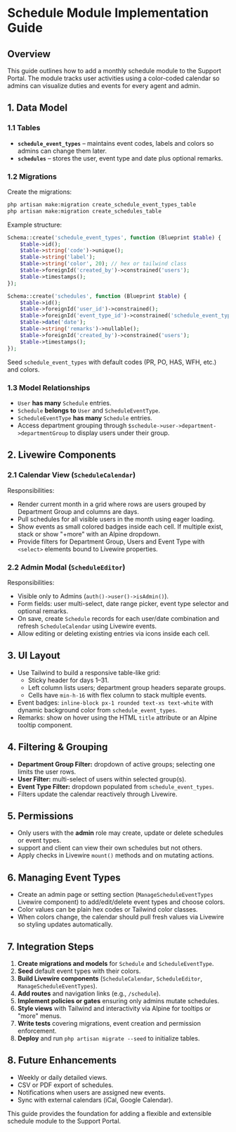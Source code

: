 # Schedule Module Implementation Guide

## Overview
This guide outlines how to add a monthly schedule module to the Support Portal. The module tracks user activities using a color-coded calendar so admins can visualize duties and events for every agent and admin.

## 1. Data Model
### 1.1 Tables
- **`schedule_event_types`** – maintains event codes, labels and colors so admins can change them later.
- **`schedules`** – stores the user, event type and date plus optional remarks.

### 1.2 Migrations
Create the migrations:
```bash
php artisan make:migration create_schedule_event_types_table
php artisan make:migration create_schedules_table
```
Example structure:
```php
Schema::create('schedule_event_types', function (Blueprint $table) {
    $table->id();
    $table->string('code')->unique();
    $table->string('label');
    $table->string('color', 20); // hex or tailwind class
    $table->foreignId('created_by')->constrained('users');
    $table->timestamps();
});

Schema::create('schedules', function (Blueprint $table) {
    $table->id();
    $table->foreignId('user_id')->constrained();
    $table->foreignId('event_type_id')->constrained('schedule_event_types');
    $table->date('date');
    $table->string('remarks')->nullable();
    $table->foreignId('created_by')->constrained('users');
    $table->timestamps();
});
```
Seed `schedule_event_types` with default codes (PR, PO, HAS, WFH, etc.) and colors.

### 1.3 Model Relationships
- `User` **has many** `Schedule` entries.
- `Schedule` **belongs to** `User` and `ScheduleEventType`.
- `ScheduleEventType` **has many** `Schedule` entries.
- Access department grouping through `$schedule->user->department->departmentGroup` to display users under their group.

## 2. Livewire Components
### 2.1 Calendar View (`ScheduleCalendar`)
Responsibilities:
- Render current month in a grid where rows are users grouped by Department Group and columns are days.
- Pull schedules for all visible users in the month using eager loading.
- Show events as small colored badges inside each cell. If multiple exist, stack or show "+more" with an Alpine dropdown.
- Provide filters for Department Group, Users and Event Type with `<select>` elements bound to Livewire properties.

### 2.2 Admin Modal (`ScheduleEditor`)
Responsibilities:
- Visible only to Admins (`auth()->user()->isAdmin()`).
- Form fields: user multi-select, date range picker, event type selector and optional remarks.
- On save, create `Schedule` records for each user/date combination and refresh `ScheduleCalendar` using Livewire events.
- Allow editing or deleting existing entries via icons inside each cell.

## 3. UI Layout
- Use Tailwind to build a responsive table-like grid:
  - Sticky header for days 1–31.
  - Left column lists users; department group headers separate groups.
  - Cells have `min-h-16` with flex column to stack multiple events.
- Event badges: `inline-block px-1 rounded text-xs text-white` with dynamic background color from `schedule_event_types`.
- Remarks: show on hover using the HTML `title` attribute or an Alpine tooltip component.

## 4. Filtering & Grouping
- **Department Group Filter:** dropdown of active groups; selecting one limits the user rows.
- **User Filter:** multi-select of users within selected group(s).
- **Event Type Filter:** dropdown populated from `schedule_event_types`.
- Filters update the calendar reactively through Livewire.

## 5. Permissions
- Only users with the **admin** role may create, update or delete schedules or event types.
- support and client can view their own schedules but not others.
- Apply checks in Livewire `mount()` methods and on mutating actions.

## 6. Managing Event Types
- Create an admin page or setting section (`ManageScheduleEventTypes` Livewire component) to add/edit/delete event types and choose colors.
- Color values can be plain hex codes or Tailwind color classes.
- When colors change, the calendar should pull fresh values via Livewire so styling updates automatically.

## 7. Integration Steps
1. **Create migrations and models** for `Schedule` and `ScheduleEventType`.
2. **Seed** default event types with their colors.
3. **Build Livewire components** (`ScheduleCalendar`, `ScheduleEditor`, `ManageScheduleEventTypes`).
4. **Add routes** and navigation links (e.g., `/schedule`).
5. **Implement policies or gates** ensuring only admins mutate schedules.
6. **Style views** with Tailwind and interactivity via Alpine for tooltips or "more" menus.
7. **Write tests** covering migrations, event creation and permission enforcement.
8. **Deploy** and run `php artisan migrate --seed` to initialize tables.

## 8. Future Enhancements
- Weekly or daily detailed views.
- CSV or PDF export of schedules.
- Notifications when users are assigned new events.
- Sync with external calendars (iCal, Google Calendar).

This guide provides the foundation for adding a flexible and extensible schedule module to the Support Portal.